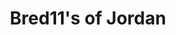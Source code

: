 ---
pid: LLP282
title: Bred11's of Jordan
location_transcription: center city
zipcode: '19120'
outside_phl: 
neighborhood: Logan,Olney
age: '13'
age_range: 13-19
instagram: 
image_file_name: LLP_282.jpg
proposal_transcription: |-
  red
  black
  red
  white
topic: Pop Culture
topic_summary: '0'
type: Sculpture Statue
keywords_other: shoes, jordans
credit: Jonyll Caira
image_labels: 
twitter: 
facebook: 
permalink: "/monuments/llp282/"
layout: item-page
---